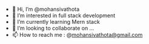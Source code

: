 - 👋 Hi, I’m @mohansivathota
- 👀 I’m interested in full stack development
- 🌱 I’m currently learning Mern stack
- 💞️ I’m looking to collaborate on ...
- 📫 How to reach me : @mohansivathota@gmail.com


<!---
mohansiva58/mohansiva58 is a ✨ special ✨ repository because its `README.md` (this file) appears on your GitHub profile.
You can click the Preview link to take a look at your changes.
--->
